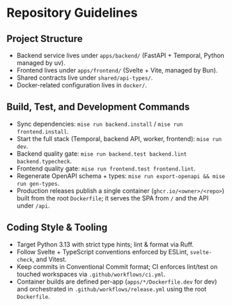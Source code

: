 # Repository Guidelines

## Project Structure
- Backend service lives under `apps/backend/` (FastAPI + Temporal, Python managed by uv).
- Frontend lives under `apps/frontend/` (Svelte + Vite, managed by Bun).
- Shared contracts live under `shared/api-types/`.
- Docker-related configuration lives in `docker/`.

## Build, Test, and Development Commands
- Sync dependencies: `mise run backend.install` / `mise run frontend.install`.
- Start the full stack (Temporal, backend API, worker, frontend): `mise run dev`.
- Backend quality gate: `mise run backend.test backend.lint backend.typecheck`.
- Frontend quality gate: `mise run frontend.test frontend.lint`.
- Regenerate OpenAPI schema + types: `mise run export-openapi && mise run gen-types`.
- Production releases publish a single container (`ghcr.io/<owner>/<repo>`) built from the root `Dockerfile`; it serves the SPA from `/` and the API under `/api`.

## Coding Style & Tooling
- Target Python 3.13 with strict type hints; lint & format via Ruff.
- Follow Svelte + TypeScript conventions enforced by ESLint, `svelte-check`, and Vitest.
- Keep commits in Conventional Commit format; CI enforces lint/test on touched workspaces via `.github/workflows/ci.yml`.
- Container builds are defined per-app (`apps/*/Dockerfile.dev` for dev) and orchestrated in `.github/workflows/release.yml` using the root `Dockerfile`.
